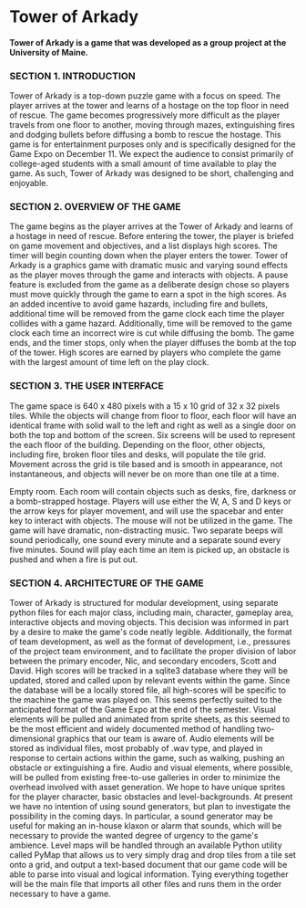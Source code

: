 # Tower of Arkady

#### Tower of Arkady is a game that was developed as a group project at the University of Maine.


### SECTION 1. INTRODUCTION

Tower of Arkady is a top-down puzzle game with a focus on speed. The player arrives at the tower and learns of a hostage on the top floor in need of rescue. The game becomes progressively more difficult as the player travels from one floor to another, moving through mazes, extinguishing fires and dodging bullets before diffusing a bomb to rescue the hostage. 
This game is for entertainment purposes only and is specifically designed for the Game Expo on December 11. We expect the audience to consist primarily of college-aged students with a small amount of time available to play the game. As such, Tower of Arkady was designed to be short, challenging and enjoyable. 


### SECTION 2. OVERVIEW OF THE GAME

The game begins as the player arrives at the Tower of Arkady and learns of a hostage in need of rescue. Before entering the tower, the player is briefed on game movement and objectives, and a list displays high scores. The timer will begin counting down when the player enters the tower. 
Tower of Arkady is a graphics game with dramatic music and varying sound effects as the player moves through the game and interacts with objects. A pause feature is excluded from the game as a deliberate design chose so players must move quickly through the game to earn a spot in the high scores. As an added incentive to avoid game hazards, including fire and bullets, additional time will be removed from the game clock each time the player collides with a game hazard. Additionally, time will be removed to the game clock each time an incorrect wire is cut while diffusing the bomb. The game ends, and the timer stops, only when the player diffuses the bomb at the top of the tower. High scores are earned by players who complete the game with the largest amount of time left on the play clock. 


### SECTION 3. THE USER INTERFACE

The game space is 640 x 480 pixels with a 15 x 10 grid of 32 x 32 pixels tiles. While the objects will change from floor to floor, each floor will have an identical frame with solid wall to the left and right as well as a single door on both the top and bottom of the screen. Six screens will be used to represent the each floor of the building. Depending on the floor, other objects, including fire, broken floor tiles and desks, will populate the tile grid. Movement across the grid is tile based and is smooth in appearance, not instantaneous, and objects will never be on more than one tile at a time. 
 
Empty room. Each room will contain objects such as desks, fire, darkness or a bomb-strapped hostage.
Players will use either the W, A, S and D keys or the arrow keys for player movement, and will use the spacebar and enter key to interact with objects. The mouse will not be utilized in the game.
The game will have dramatic, non-distracting music. Two separate beeps will sound periodically, one sound every minute and a separate sound every five minutes. Sound will play each time an item is picked up, an obstacle is pushed and when a fire is put out.


### SECTION 4. ARCHITECTURE OF THE GAME

Tower of Arkady is structured for modular development, using separate python files for each major class, including main, character, gameplay area, interactive objects and moving objects. This decision was informed in part by a desire to make the game's code neatly legible. Additionally, the format of team development, as well as the format of development, i.e., pressures of the project team environment, and to facilitate the proper division of labor between the primary encoder, Nic, and secondary encoders, Scott and David.
High scores will be tracked in a sqlite3 database where they will be updated, stored and called upon by relevant events within the game. Since the database will be a locally stored file, all high-scores will be specific to the machine the game was played on. This seems perfectly suited to the anticipated format of the Game Expo at the end of the semester.
Visual elements will be pulled and animated from sprite sheets, as this seemed to be the most efficient and widely documented method of handling two-dimensional graphics that our team is aware of. Audio elements will be stored as individual files, most probably of .wav type, and played in response to certain actions within the game, such as walking, pushing an obstacle or extinguishing a fire. Audio and visual elements, where possible, will be pulled from existing free-to-use galleries in order to minimize the overhead involved with asset generation. We hope to have unique sprites for the player character, basic obstacles and level-backgrounds.
At present we have no intention of using sound generators, but plan to investigate the possibility in the coming days. In particular, a sound generator may be useful for making an in-house klaxon or alarm that sounds, which will be necessary to provide the wanted degree of urgency to the game's ambience.
Level maps will be handled through an available Python utility called PyMap that allows us to very simply drag and drop tiles from a tile set onto a grid, and output a text-based document that our game code will be able to parse into visual and logical information.
Tying everything together will be the main file that imports all other files and runs them in the order necessary to have a game.
